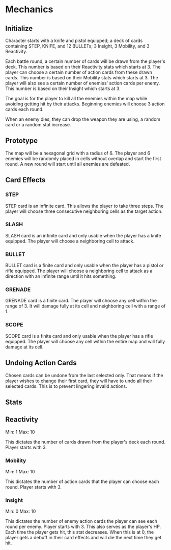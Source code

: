 # Mechanics


## Initialize

Character starts with a knife and pistol equipped; a deck of cards
containing STEP, KNIFE, and 12 BULLETs; 3 Insight, 3 Mobility, and 3
Reactivity.

Each battle round, a certain number of cards will be drawn from the
player's deck. This number is based on their Reactivity stats which
starts at 3. The player can choose a certain number of action cards
from these drawn cards. This number is based on their Mobility stats
which starts at 3. The player will also see a certain number of
enemies' action cards per enemy. This number is based on their Insight
which starts at 3.

The goal is for the player to kill all the enemies within the map while
avoiding getting hit by their attacks. Beginning enemies will choose
3 action cards each round.

When an enemy dies, they can drop the weapon they are using, a random
card or a random stat increase.

## Prototype

The map will be a hexagonal grid with a radius of 6. The player and 6
enemies will be randomly placed in cells without overlap and start the
first round. A new round will start until all enemies are defeated.


## Card Effects

### STEP

STEP card is an infinite card. This allows the player to take three
steps. The player will choose three consecutive neighboring cells as
the target action.

### SLASH

SLASH card is an infinite card and only usable when the player has a
knife equipped. The player will choose a neighboring cell to attack.

### BULLET

BULLET card is a finite card and only usable when the player has a
pistol or rifle equipped. The player will choose a neighboring cell to
attack as a direction with an infinite range until it hits something.

### GRENADE

GRENADE card is a finite card. The player will choose any cell within
the range of 3. It will damage fully at its cell and neighboring cell
with a range of 1.

### SCOPE

SCOPE card is a finite card and only usable when the player has a rifle
equipped. The player will choose any cell within the entire map and
will fully damage at its cell.


## Undoing Action Cards

Chosen cards can be undone from the last selected only. That means if
the player wishes to change their first card, they will have to undo
all their selected cards. This is to prevent lingering invalid actions.


## Stats

## Reactivity

Min: 1
Max: 10

This dictates the number of cards drawn from the player's deck each
round. Player starts with 3.

### Mobility

Min: 1
Max: 10

This dictates the number of action cards that the player can choose
each round. Player starts with 3.

### Insight

Min: 0
Max: 10

This dictates the number of enemy action cards the player can see each
round per enemy. Player starts with 3. This also serves as the player's
HP. Each time the player gets hit, this stat decreases. When this is at
0, the player gets a debuff in their card effects and will die the next
time they get hit.